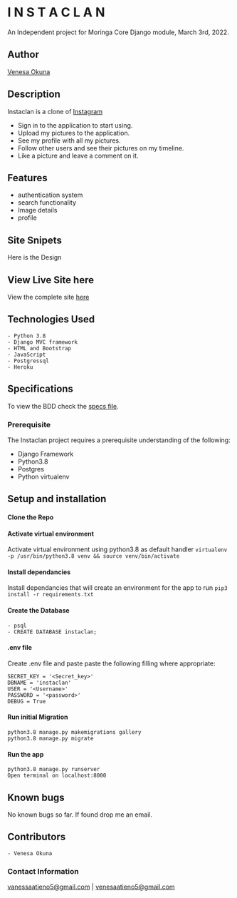 # I N S T A C L A N 

An Independent project for Moringa Core Django module, March 3rd, 2022.

## Author  
  
[Venesa Okuna](https://github.com/VenesaOkuna) 

## Description

Instaclan is a clone of [Instagram](https://instagram.com/) 

- Sign in to the application to start using.
- Upload my pictures to the application.
- See my profile with all my pictures.
- Follow other users and see their pictures on my timeline.
- Like a picture and leave a comment on it.

## Features

- authentication system
- search functionality
- Image details
- profile 


## Site Snipets
Here is the Design
<!-- 
<p> Landing</p> -->

<!-- ![Landing](https://raw.github.com/VenesaOkuna/Galleria/master/static/images/landing.png) -->




## View Live Site here
View the complete site [here](mygalleriaapp.herokuapp.com/)


## Technologies Used
    - Python 3.8
    - Django MVC framework
    - HTML and Bootstrap
    - JavaScript
    - Postgressql
    - Heroku

## Specifications
To view the BDD check the [specs file](specs.md).

### Prerequisite
The Instaclan project requires a prerequisite understanding of the following:
- Django Framework
- Python3.8
- Postgres
- Python virtualenv

## Setup and installation

#### Clone the Repo
####  Activate virtual environment
Activate virtual environment using python3.8 as default handler
    `virtualenv -p /usr/bin/python3.8 venv && source venv/bin/activate`
####  Install dependancies
Install dependancies that will create an environment for the app to run `pip3 install -r requirements.txt`
####  Create the Database
    - psql
    - CREATE DATABASE instaclan;
####  .env file
Create .env file and paste paste the following filling where appropriate:

    SECRET_KEY = '<Secret_key>'
    DBNAME = 'instaclan'
    USER = '<Username>'
    PASSWORD = '<password>'
    DEBUG = True

#### Run initial Migration
    python3.8 manage.py makemigrations gallery
    python3.8 manage.py migrate
    
#### Run the app
    python3.8 manage.py runserver
    Open terminal on localhost:8000

## Known bugs
No known bugs so far. If found drop me an email.


## Contributors
    - Venesa Okuna

### Contact Information
vanessaatieno5@gmail.com | venesaatieno5@gmail.com
